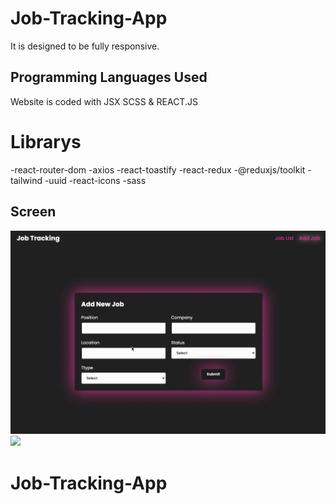 

# <h1>Job-Tracking-App</h1>

It is designed to be fully responsive.

<h2> Programming Languages Used</h2>

Website is coded with JSX SCSS & REACT.JS

# Librarys

-react-router-dom
-axios
-react-toastify
-react-redux
-@reduxjs/toolkit
-tailwind
-uuid
-react-icons
-sass

<h2>Screen </h2>

![](Gif-1.gif)
![](Gif-2.gif)









# Job-Tracking-App
